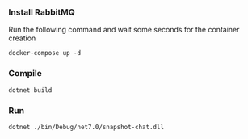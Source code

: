 ### Install RabbitMQ
Run the following command and wait some seconds for the container creation
```
docker-compose up -d
```

### Compile
```
dotnet build
```

### Run
```
dotnet ./bin/Debug/net7.0/snapshot-chat.dll
```
